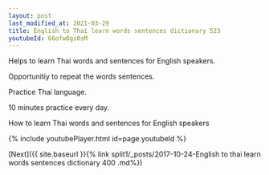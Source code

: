 ```yaml
---
layout: post
last_modified_at: 2021-03-29
title: English to Thai learn words sentences dictionary 523 
youtubeId: 66ofw8gs0sM
---
```

 
 
Helps to learn Thai words and sentences for English speakers.

Opportunitiy to repeat the words sentences. 

Practice Thai language. 
 
10 minutes practice every day. 
 
How to learn Thai words and sentences for English speakers 
 
{% include youtubePlayer.html id=page.youtubeId %}
 
 
[Next]({{ site.baseurl }}{% link  split1/_posts/2017-10-24-English to thai learn words sentences dictionary 400 .md%})
 

